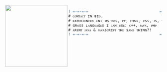<img align="left" height="200" src="https://64.media.tumblr.com/1c515c6b4e072c04e5ad3083d974b3fa/tumblr_pwlcr7YxJj1xvwkewo1_540.gifv"/>

```diff
! =-=-=-=                                =-=-=-=
# ᴄᴏɴᴛᴀᴄᴛ ɪɴ ʙɪᴏ.
# ᴇxᴘᴇʀɪᴇɴᴄᴇᴅ ɪɴ: ᴍs-ᴅᴏs, ᴘʏ, ʜᴛᴍʟ, ᴄss, ᴊs, ᴛs
# ɢʀᴏss ʟᴀɴɢᴜᴀɢᴇs ɪ ᴄᴀɴ ᴜsᴇ: ᴄ++, ᴊᴀᴠᴀ, ᴘʜᴘ
# ᴀʀᴇɴᴛ ᴊᴀᴠᴀ & ᴊᴀᴠᴀsᴄʀɪᴘᴛ ᴛʜᴇ sᴀᴍᴇ ᴛʜɪɴɢ?!
! =-=-=-=                                =-=-=-=
```

